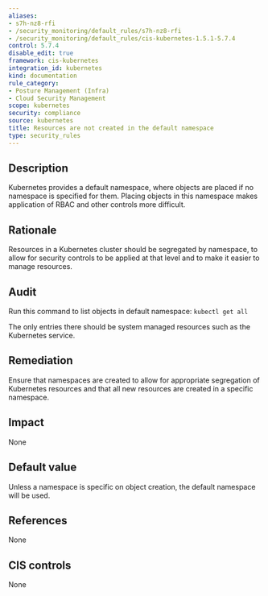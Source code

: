 ```yaml
---
aliases:
- s7h-nz8-rfi
- /security_monitoring/default_rules/s7h-nz8-rfi
- /security_monitoring/default_rules/cis-kubernetes-1.5.1-5.7.4
control: 5.7.4
disable_edit: true
framework: cis-kubernetes
integration_id: kubernetes
kind: documentation
rule_category:
- Posture Management (Infra)
- Cloud Security Management
scope: kubernetes
security: compliance
source: kubernetes
title: Resources are not created in the default namespace
type: security_rules
---
```


## Description

Kubernetes provides a default namespace, where objects are placed if no namespace is specified for them. Placing objects in this namespace makes application of RBAC and other controls more difficult.

## Rationale

Resources in a Kubernetes cluster should be segregated by namespace, to allow for security controls to be applied at that level and to make it easier to manage resources.

## Audit

Run this command to list objects in default namespace: `kubectl get all`

The only entries there should be system managed resources such as the Kubernetes service.

## Remediation

Ensure that namespaces are created to allow for appropriate segregation of Kubernetes resources and that all new resources are created in a specific namespace.

## Impact

None

## Default value

Unless a namespace is specific on object creation, the default namespace will be used.

## References

None

## CIS controls

None
